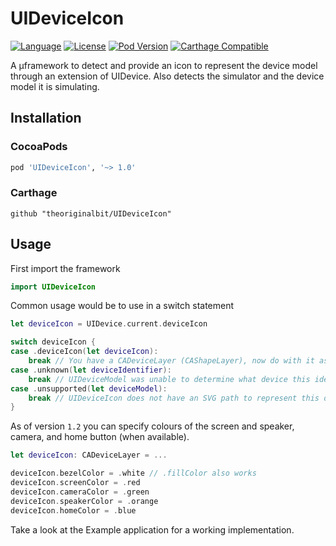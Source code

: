 # UIDeviceIcon
[![Language](https://img.shields.io/badge/swift-4.2-orange.svg)](https://swift.org/)
[![License](https://img.shields.io/github/license/theoriginalbit/UIDeviceIcon.svg)](LICENSE)
[![Pod Version](https://img.shields.io/cocoapods/v/UIDeviceIcon.svg)](https://cocoapods.org/pods/UIDeviceIcon)
[![Carthage Compatible](https://img.shields.io/badge/Carthage-compatible-4BC51D.svg)](https://github.com/Carthage/Carthage)

A µframework to detect and provide an icon to represent the device model through an extension of UIDevice. Also detects the simulator and the device model it is simulating.

## Installation

### CocoaPods

```ruby
pod 'UIDeviceIcon', '~> 1.0'
```

### Carthage

```ogdl
github "theoriginalbit/UIDeviceIcon"
```

## Usage

First import the framework

```swift
import UIDeviceIcon
```

Common usage would be to use in a switch statement

```swift
let deviceIcon = UIDevice.current.deviceIcon

switch deviceIcon {
case .deviceIcon(let deviceIcon):
    break // You have a CADeviceLayer (CAShapeLayer), now do with it as you wish!
case .unknown(let deviceIdentifier):
    break // UIDeviceModel was unable to determine what device this identifier matched
case .unsupported(let deviceModel):
    break // UIDeviceIcon does not have an SVG path to represent this device model
}
```

As of version `1.2` you can specify colours of the screen and speaker, camera, and home button (when available).

```swift
let deviceIcon: CADeviceLayer = ...

deviceIcon.bezelColor = .white // .fillColor also works
deviceIcon.screenColor = .red
deviceIcon.cameraColor = .green
deviceIcon.speakerColor = .orange
deviceIcon.homeColor = .blue
```

Take a look at the Example application for a working implementation.
